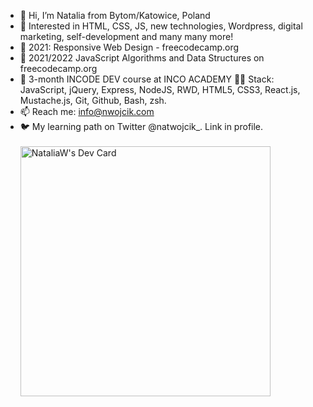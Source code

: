 - 👋 Hi, I’m Natalia from Bytom/Katowice, Poland
- 👀 Interested in HTML, CSS, JS, new technologies, Wordpress, digital marketing, self-development and many many more!
- 🌱 2021: Responsive Web Design - freecodecamp.org 
- 🌱 2021/2022 JavaScript Algorithms and Data Structures on freecodecamp.org
- 🌱 3-month INCODE DEV course at INCO ACADEMY 🧑‍💻 Stack: JavaScript, jQuery, Express, NodeJS, RWD, HTML5, CSS3, React.js, Mustache.js, Git, Github, Bash, zsh.
- 📫 Reach me: info@nwojcik.com
- 🐦 My learning path on Twitter @natwojcik_. Link in profile. <br><br>
<a href="https://app.daily.dev/natwoj"><img src="https://api.daily.dev/devcards/b990075c43bf44d5afddd86109175b71.png?r=fva" width="400" alt="NataliaW's Dev Card"/></a>
